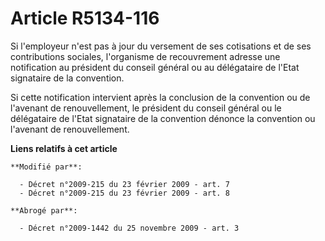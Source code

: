 # Article R5134-116

Si l'employeur n'est pas à jour du versement de ses cotisations et de ses contributions sociales, l'organisme de recouvrement
adresse une notification au président du conseil général ou au délégataire de l'Etat signataire de la convention.

Si cette notification intervient après la conclusion de la convention ou de l'avenant de renouvellement, le président du
conseil général ou le délégataire de l'Etat signataire de la convention dénonce la convention ou l'avenant de renouvellement.

**Liens relatifs à cet article**

	**Modifié par**:

	  - Décret n°2009-215 du 23 février 2009 - art. 7
	  - Décret n°2009-215 du 23 février 2009 - art. 8

	**Abrogé par**:

	  - Décret n°2009-1442 du 25 novembre 2009 - art. 3
